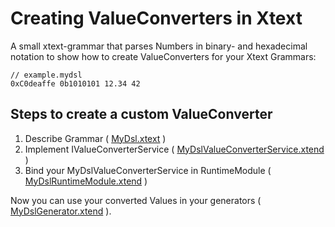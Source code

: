 # Creating ValueConverters in Xtext
A small xtext-grammar that parses Numbers in binary- and hexadecimal notation to show how to create ValueConverters for your Xtext Grammars:
```
// example.mydsl
0xC0deaffe 0b1010101 12.34 42
```

## Steps to create a custom ValueConverter
1. Describe Grammar (
[MyDsl.xtext](org.xtext.example.mydsl/src/org/xtext/example/mydsl/MyDsl.xtext) )
2. Implement IValueConverterService  ( [MyDslValueConverterService.xtend](org.xtext.example.mydsl/src/org/xtext/example/mydsl/conversion/MyDslValueConverterService.xtend) )
3. Bind your MyDslValueConverterService in RuntimeModule ( [MyDslRuntimeModule.xtend](org.xtext.example.mydsl/src/org/xtext/example/mydsl/MyDsl.xtextMyDslRuntimeModule.xtend) )

Now you can use your converted Values in your generators ( [MyDslGenerator.xtend](org.xtext.example.mydsl/src/org/xtext/example/mydsl/generator/MyDslGenerator.xtend) ).
